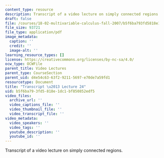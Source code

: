 ```yaml
---
content_type: resource
description: Transcript of a video lecture on simply connected regions.
draft: false
file: /courses/18-02-multivariable-calculus-fall-2007/b5f6ba793fd5818e1dc1bf850852edf5_18_022007L24.pdf
file_size: 93721
file_type: application/pdf
image_metadata:
  caption: ''
  credit: ''
  image-alt: ''
learning_resource_types: []
license: https://creativecommons.org/licenses/by-nc-sa/4.0/
ocw_type: OCWFile
parent_title: Video Lectures
parent_type: CourseSection
parent_uid: d4e54c63-63f2-9211-5697-e70de7a59fd1
resourcetype: Document
title: "Transcript \u2013 Lecture 24"
uid: b5f6ba79-3fd5-818e-1dc1-bf850852edf5
video_files:
  archive_url: ''
  video_captions_file: ''
  video_thumbnail_file: ''
  video_transcript_file: ''
video_metadata:
  video_speakers: ''
  video_tags: ''
  youtube_description: ''
  youtube_id: ''
---
```

Transcript of a video lecture on simply connected regions.